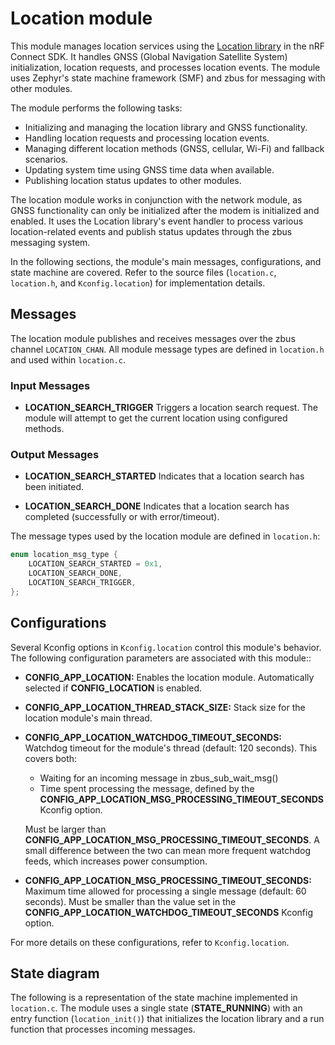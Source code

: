 # Location module

This module manages location services using the [Location library](https://docs.nordicsemi.com/bundle/ncs-latest/page/nrf/libraries/modem/location.html) in the nRF Connect SDK. It handles GNSS (Global Navigation Satellite System) initialization, location requests, and processes location events. The module uses Zephyr's state machine framework (SMF) and zbus for messaging with other modules.

The module performs the following tasks:

- Initializing and managing the location library and GNSS functionality.
- Handling location requests and processing location events.
- Managing different location methods (GNSS, cellular, Wi-Fi) and fallback scenarios.
- Updating system time using GNSS time data when available.
- Publishing location status updates to other modules.

The location module works in conjunction with the network module, as GNSS functionality can only be initialized after the modem is initialized and enabled. It uses the Location library's event handler to process various location-related events and publish status updates through the zbus messaging system.

In the following sections, the module's main messages, configurations, and state machine are covered. Refer to the source files (`location.c`, `location.h`, and `Kconfig.location`) for implementation details.

## Messages

The location module publishes and receives messages over the zbus channel `LOCATION_CHAN`. All module message types are defined in `location.h` and used within `location.c`.

### Input Messages

- **LOCATION_SEARCH_TRIGGER**
  Triggers a location search request. The module will attempt to get the current location using configured methods.

### Output Messages

- **LOCATION_SEARCH_STARTED**
  Indicates that a location search has been initiated.

- **LOCATION_SEARCH_DONE**
  Indicates that a location search has completed (successfully or with error/timeout).

The message types used by the location module are defined in `location.h`:

```c
enum location_msg_type {
    LOCATION_SEARCH_STARTED = 0x1,
    LOCATION_SEARCH_DONE,
    LOCATION_SEARCH_TRIGGER,
};
```

## Configurations

Several Kconfig options in `Kconfig.location` control this module's behavior. The following configuration parameters are associated with this module::

- **CONFIG_APP_LOCATION:**
  Enables the location module. Automatically selected if **CONFIG_LOCATION** is enabled.

- **CONFIG_APP_LOCATION_THREAD_STACK_SIZE:**
  Stack size for the location module's main thread.

- **CONFIG_APP_LOCATION_WATCHDOG_TIMEOUT_SECONDS:**
  Watchdog timeout for the module's thread (default: 120 seconds).
  This covers both:

  - Waiting for an incoming message in zbus_sub_wait_msg()
  - Time spent processing the message, defined by the **CONFIG_APP_LOCATION_MSG_PROCESSING_TIMEOUT_SECONDS** Kconfig option.

  Must be larger than **CONFIG_APP_LOCATION_MSG_PROCESSING_TIMEOUT_SECONDS**.
  A small difference between the two can mean more frequent watchdog feeds, which increases power consumption.

- **CONFIG_APP_LOCATION_MSG_PROCESSING_TIMEOUT_SECONDS:**
  Maximum time allowed for processing a single message (default: 60 seconds).
  Must be smaller than the value set in the **CONFIG_APP_LOCATION_WATCHDOG_TIMEOUT_SECONDS** Kconfig option.

For more details on these configurations, refer to `Kconfig.location`.

## State diagram

The following is a representation of the state machine implemented in `location.c`. The module uses a single state (**STATE_RUNNING**) with an entry function (`location_init()`) that initializes the location library and a run function that processes incoming messages.

